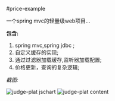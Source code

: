 #price-example

一个spring mvc的轻量级web项目...

**包含:**

1. spring mvc,spring jdbc ;
2. 自定义缓存的实现;
3. 通过过滤器加载缓存,监听器加载配置;
4. 价格更新，查询的复杂逻辑;


*截图:*

![judge-plat jschart](https://raw.github.com/luowei/simple-projects/master/price-example/doc/img/price_judge.png)
![judge-plat content](https://raw.github.com/luowei/simple-projects/master/price-example/doc/img/price_judge_query.png)